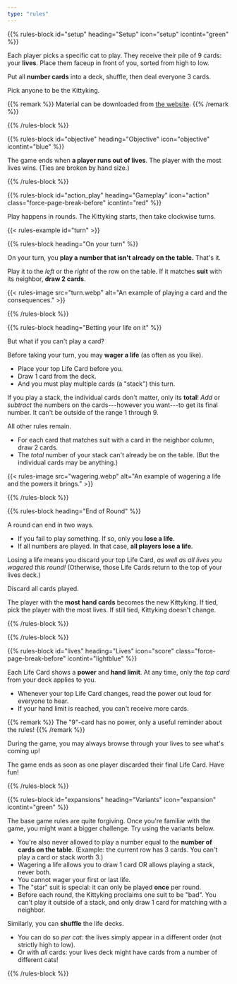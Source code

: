 ```yaml
---
type: "rules"
---
```


{{% rules-block id="setup" heading="Setup" icon="setup" icontint="green" %}}

Each player picks a specific cat to play. They receive their pile of 9 cards: your **lives**. Place them faceup in front of you, sorted from high to low.

Put all **number cards** into a deck, shuffle, then deal everyone 3 cards. 

Pick anyone to be the Kittyking.

{{% remark %}}
Material can be downloaded from [the website](https://pandaqi.com/nine-lives-math-meows).
{{% /remark %}}

{{% /rules-block %}}

{{% rules-block id="objective" heading="Objective" icon="objective" icontint="blue" %}}

The game ends when **a player runs out of lives**. The player with the most lives wins. (Ties are broken by hand size.)

{{% /rules-block %}}

{{% rules-block id="action_play" heading="Gameplay" icon="action" class="force-page-break-before" icontint="red" %}}

Play happens in rounds. The Kittyking starts, then take clockwise turns.

{{< rules-example id="turn" >}}

{{% rules-block heading="On your turn" %}}

On your turn, you **play a number that isn't already on the table.** That's it.

Play it to the _left_ or the _right_ of the row on the table. If it matches **suit** with its neighbor, **draw 2 cards**.

{{< rules-image src="turn.webp" alt="An example of playing a card and the consequences." >}}

{{% /rules-block %}}

{{% rules-block heading="Betting your life on it" %}}

But what if you can't play a card?

Before taking your turn, you may **wager a life** (as often as you like). 

* Place your top Life Card before you.
* Draw 1 card from the deck.
* And you must play multiple cards (a "stack") this turn.

If you play a stack, the individual cards don't matter, only its **total**! _Add_ or _subtract_ the numbers on the cards---however you want---to get its final number. It can't be outside of the range 1 through 9.

All other rules remain. 
* For each card that matches suit with a card in the neighbor column, draw 2 cards.
* The _total_ number of your stack can't already be on the table. (But the individual cards may be anything.)

{{< rules-image src="wagering.webp" alt="An example of wagering a life and the powers it brings." >}}

{{% /rules-block %}}

{{% rules-block heading="End of Round" %}}

A round can end in two ways.

* If you fail to play something. If so, only you **lose a life**.
* If all numbers are played. In that case, **all players lose a life**.

Losing a life means you discard your top Life Card, _as well as all lives you wagered this round!_ (Otherwise, those Life Cards return to the top of your lives deck.)

Discard all cards played. 

The player with the **most hand cards** becomes the new Kittyking. If tied, pick the player with the most lives. If still tied, Kittyking doesn't change.

{{% /rules-block %}}

{{% /rules-block %}}

{{% rules-block id="lives" heading="Lives" icon="score" class="force-page-break-before" icontint="lightblue" %}}

Each Life Card shows a **power** and **hand limit**. At any time, only the _top card_ from your deck applies to you.

* Whenever your top Life Card changes, read the power out loud for everyone to hear.
* If your hand limit is reached, you can't receive more cards.

{{% remark %}}
The "9"-card has no power, only a useful reminder about the rules!
{{% /remark %}}

During the game, you may always browse through your lives to see what's coming up!

The game ends as soon as one player discarded their final Life Card. Have fun!

{{% /rules-block %}}

{{% rules-block id="expansions" heading="Variants" icon="expansion" icontint="green" %}}

The base game rules are quite forgiving. Once you're familiar with the game, you might want a bigger challenge. Try using the variants below.

* You're also never allowed to play a number equal to the **number of cards on the table.** (Example: the current row has 3 cards. You can't play a card or stack worth 3.)
* Wagering a life allows you to draw 1 card OR allows playing a stack, never both.
* You cannot wager your first or last life.
* The "star" suit is special: it can only be played **once** per round.
* Before each round, the Kittyking proclaims one suit to be "bad". You can't play it outside of a stack, and only draw 1 card for matching with a neighbor.

Similarly, you can **shuffle** the life decks.
* You can do so _per cat_: the lives simply appear in a different order (not strictly high to low).
* Or with _all_ cards: your lives deck might have cards from a number of different cats!

{{% /rules-block %}}